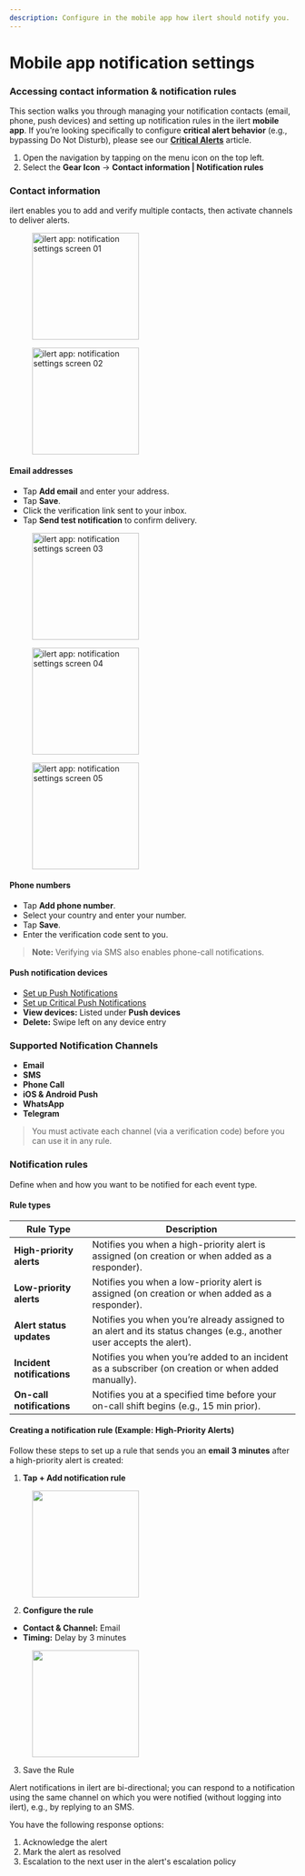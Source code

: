 ```yaml
---
description: Configure in the mobile app how ilert should notify you.
---
```


# Mobile app notification settings

### Accessing contact information & notification rules

This section walks you through managing your notification contacts (email, phone, push devices) and setting up notification rules in the ilert **mobile app**. If you’re looking specifically to configure **critical alert behavior** (e.g., bypassing Do Not Disturb), please see our [**Critical Alerts**](critical-push-notifications-and-dnd-overrides/) article.

1. Open the navigation by tapping on the menu icon on the top left.
2. Select the **Gear Icon** → **Contact information | Notification rules**

### **Contact information**

ilert enables you to add and verify multiple contacts, then activate channels to deliver alerts.

<div data-full-width="false"><figure><img src="../.gitbook/assets/notifications-add-email.jpg" alt="ilert app: notification settings screen 01" width="188"><figcaption></figcaption></figure> <figure><img src="../.gitbook/assets/notifications-enter-email.jpg" alt="ilert app: notification settings screen 02" width="188"><figcaption></figcaption></figure></div>

#### Email addresses

* Tap **Add email** and enter your address.
* Tap **Save**.
* Click the verification link sent to your inbox.
* Tap **Send test notification** to confirm delivery.

<div><figure><img src="../.gitbook/assets/notifications-add-phone-number.jpg" alt="ilert app: notification settings screen 03" width="188"><figcaption></figcaption></figure> <figure><img src="../.gitbook/assets/notifications-enter-phone-number.jpg" alt="ilert app: notification settings screen 04" width="188"><figcaption></figcaption></figure> <figure><img src="../.gitbook/assets/notifications-activate-phone-number.jpg" alt="ilert app: notification settings screen 05" width="188"><figcaption></figcaption></figure></div>

#### Phone numbers

* Tap **Add phone number**.
* Select your country and enter your number.
* Tap **Save**.
* Enter the verification code sent to you.

> **Note:** Verifying via SMS also enables phone-call notifications.

#### Push notification devices

* [Set up Push Notifications](getting-started-with-ilert-mobile-app.md#enable-push-notifications)
* [Set up Critical Push Notifications](critical-push-notifications-and-dnd-overrides/)
* **View devices:** Listed under **Push devices**
* **Delete:** Swipe left on any device entry

### Supported Notification Channels

* **Email**
* **SMS**
* **Phone Call**
* **iOS & Android Push**
* **WhatsApp**
* **Telegram**

> You must activate each channel (via a verification code) before you can use it in any rule.

### Notification rules

Define when and how you want to be notified for each event type.

#### Rule types

| Rule Type                  | Description                                                                                                          |
| -------------------------- | -------------------------------------------------------------------------------------------------------------------- |
| **High-priority alerts**   | Notifies you when a high-priority alert is assigned (on creation or when added as a responder).                      |
| **Low-priority alerts**    | Notifies you when a low-priority alert is assigned (on creation or when added as a responder).                       |
| **Alert status updates**   | Notifies you when you’re already assigned to an alert and its status changes (e.g., another user accepts the alert). |
| **Incident notifications** | Notifies you when you’re added to an incident as a subscriber (on creation or when added manually).                  |
| **On-call notifications**  | Notifies you at a specified time before your on-call shift begins (e.g., 15 min prior).                              |

#### Creating a notification rule (Example: High-Priority Alerts)

Follow these steps to set up a rule that sends you an **email** **3 minutes** after a high-priority alert is created:

1. **Tap + Add notification rule**  &#x20;

<figure><img src="../.gitbook/assets/add-notification-rule.jpg" alt="" width="188"><figcaption></figcaption></figure>

2. **Configure the rule**

* **Contact & Channel:** Email
* **Timing:** Delay by 3 minutes

<figure><img src="../.gitbook/assets/create-notification-rule.jpg" alt="" width="188"><figcaption></figcaption></figure>

3. Save the Rule



Alert notifications in ilert are bi-directional; you can respond to a notification using the same channel on which you were notified (without logging into ilert), e.g., by replying to an SMS.

You have the following response options:

1. Acknowledge the alert
2. Mark the alert as resolved
3. Escalation to the next user in the alert's escalation policy
